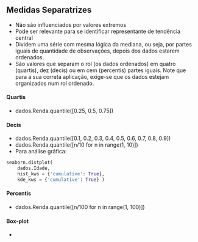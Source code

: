 ## Medidas Separatrizes
- Não são influenciados por valores extremos
- Pode ser relevante para se identificar representante de tendência central
- Dividem uma série com mesma lógica da mediana, ou seja, por partes iguais de quantidade de observações, depois dos dados estarem ordenados.
- São valores que separam o rol (os dados ordenados) em quatro (quartis), dez (decis)
ou em cem (percentis) partes iguais. Note que para a sua correta aplicação, exige-se que
os dados estejam organizados num rol ordenado.
#### Quartis 
- dados.Renda.quantile([0.25, 0.5, 0.75])
#### Decis
- dados.Renda.quantile([0.1, 0.2, 0.3, 0.4, 0.5, 0.6, 0.7, 0.8, 0.9])
- dados.Renda.quantile([n/10 for n in range(1, 10)])
- Para análise gráfica:
```python
seaborn.distplot(
    dados.Idade, 
    hist_kws = {'cumulative': True},
    kde_kws = {'cumulative': True} )
```  

#### Percentis
- dados.Renda.quantile([n/100 for n in range(1, 100)])

#### Box-plot
- 